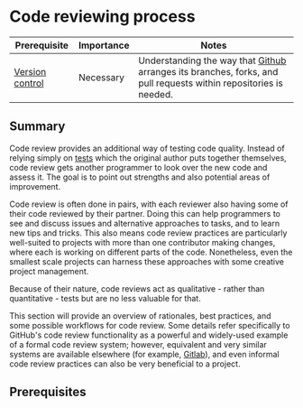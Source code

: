 # Code reviewing process

| Prerequisite | Importance | Notes |
| -------------|------------|-------|
| [Version control](/version-control) | Necessary | Understanding the way that [Github](https://github.com) arranges its branches, forks, and pull requests within repositories is needed. |

## Summary

Code review provides an additional way of testing code quality.
Instead of relying simply on [tests](/testing/testing) which the original author puts together themselves, code review gets another programmer to look over the new code and assess it. 
The goal is to point out strengths and also potential areas of improvement.

Code review is often done in pairs, with each reviewer also having some of their code reviewed by their partner.
Doing this can help programmers to see and discuss issues and alternative approaches to tasks, and to learn new tips and tricks.
This also means code review practices are particularly well-suited to projects with more than one contributor making changes, where each is working on different parts of the code.
Nonetheless, even the smallest scale projects can harness these approaches with some creative project management.

Because of their nature, code reviews act as qualitative - rather than quantitative - tests but are no less valuable for that.

This section will provide an overview of rationales, best practices, and some possible workflows for code review.
Some details refer specifically to GitHub's code review functionality as a powerful and widely-used example of a formal code review system; however, equivalent and very similar systems are available elsewhere (for example, [Gitlab](https://about.gitlab.com)), and even informal code review practices can also be very beneficial to a project.

## Prerequisites <!--"add a level two header to the prerequisites section: i didn't find it so i created it-->
